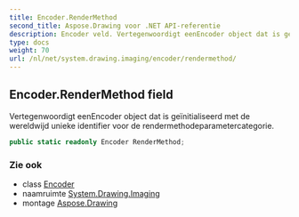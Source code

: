 ```yaml
---
title: Encoder.RenderMethod
second_title: Aspose.Drawing voor .NET API-referentie
description: Encoder veld. Vertegenwoordigt eenEncoder object dat is geïnitialiseerd met de wereldwijd unieke identifier voor de rendermethodeparametercategorie.
type: docs
weight: 70
url: /nl/net/system.drawing.imaging/encoder/rendermethod/
---
```

## Encoder.RenderMethod field

Vertegenwoordigt eenEncoder object dat is geïnitialiseerd met de wereldwijd unieke identifier voor de rendermethodeparametercategorie.

```csharp
public static readonly Encoder RenderMethod;
```

### Zie ook

* class [Encoder](../)
* naamruimte [System.Drawing.Imaging](../../encoder/)
* montage [Aspose.Drawing](../../../)


